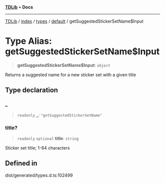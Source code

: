 [**TDLib**](../../../../../../README.md) • **Docs**

***

[TDLib](../../../../../../modules.md) / [index](../../../../../README.md) / [types](../../../README.md) / [default](../README.md) / getSuggestedStickerSetName$Input

# Type Alias: getSuggestedStickerSetName$Input

> **getSuggestedStickerSetName$Input**: `object`

Returns a suggested name for a new sticker set with a given title

## Type declaration

### \_

> `readonly` **\_**: `"getSuggestedStickerSetName"`

### title?

> `readonly` `optional` **title**: `string`

Sticker set title; 1-64 characters

## Defined in

dist/generated/types.d.ts:102499
